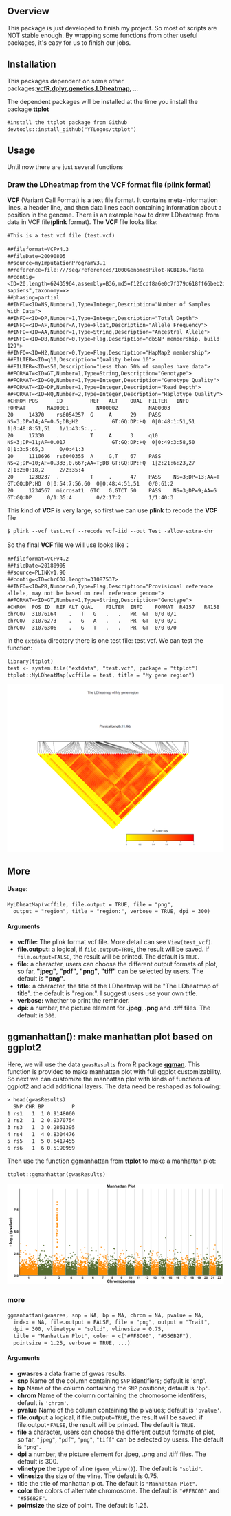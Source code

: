 ## Overview

This package is just developed to finish my project. So most of scripts are NOT stable enough. By wrapping some functions from other useful packages, it's easy for us to finish our jobs.

## Installation

This packages dependent on some other packages:[**vcfR**](https://github.com/knausb/vcfR),[**dplyr**](https://github.com/tidyverse/dplyr),[**genetics**](https://cran.r-project.org/web/packages/genetics/index.html),[**LDheatmap**](https://github.com/SFUStatgen/LDheatmap), ...

The dependent packages will be installed at the time you install the package [**ttplot**](https://github.com/YTLogos/ttplot)

```
#install the ttplot package from Github
devtools::install_github("YTLogos/ttplot")
```

## Usage

Until now there are just several functions

### Draw the LDheatmap from the [**VCF**](https://en.wikipedia.org/wiki/Variant_Call_Format) format file ([**plink**](https://www.cog-genomics.org/plink2/) format)

**VCF** (Variant Call Format) is a text file format. It contains meta-information lines, a header line, and then data lines each containing information about a position in the genome. There is an example how to draw LDheatmap from data in VCF file(**plink** format). The **VCF** file looks like:

```
#This is a test vcf file (test.vcf) 

##fileformat=VCFv4.3
##fileDate=20090805
##source=myImputationProgramV3.1
##reference=file:///seq/references/1000GenomesPilot-NCBI36.fasta
##contig=<ID=20,length=62435964,assembly=B36,md5=f126cdf8a6e0c7f379d618ff66beb2da,species="Homo sapiens",taxonomy=x>
##phasing=partial
##INFO=<ID=NS,Number=1,Type=Integer,Description="Number of Samples With Data">
##INFO=<ID=DP,Number=1,Type=Integer,Description="Total Depth">
##INFO=<ID=AF,Number=A,Type=Float,Description="Allele Frequency">
##INFO=<ID=AA,Number=1,Type=String,Description="Ancestral Allele">
##INFO=<ID=DB,Number=0,Type=Flag,Description="dbSNP membership, build 129">
##INFO=<ID=H2,Number=0,Type=Flag,Description="HapMap2 membership">
##FILTER=<ID=q10,Description="Quality below 10">
##FILTER=<ID=s50,Description="Less than 50% of samples have data">
##FORMAT=<ID=GT,Number=1,Type=String,Description="Genotype">
##FORMAT=<ID=GQ,Number=1,Type=Integer,Description="Genotype Quality">
##FORMAT=<ID=DP,Number=1,Type=Integer,Description="Read Depth">
##FORMAT=<ID=HQ,Number=2,Type=Integer,Description="Haplotype Quality">
#CHROM POS      ID         REF   ALT    QUAL  FILTER   INFO                             FORMAT       NA00001         NA00002          NA00003
20     14370    rs6054257  G     A      29    PASS    NS=3;DP=14;AF=0.5;DB;H2           GT:GQ:DP:HQ  0|0:48:1:51,51  1|0:48:8:51,51   1/1:43:5:.,.
20     17330    .          T     A      3     q10     NS=3;DP=11;AF=0.017               GT:GQ:DP:HQ  0|0:49:3:58,50  0|1:3:5:65,3     0/0:41:3
20     1110696  rs6040355  A     G,T    67    PASS    NS=2;DP=10;AF=0.333,0.667;AA=T;DB GT:GQ:DP:HQ  1|2:21:6:23,27  2|1:2:0:18,2     2/2:35:4
20     1230237  .          T     .      47    PASS    NS=3;DP=13;AA=T                   GT:GQ:DP:HQ  0|0:54:7:56,60  0|0:48:4:51,51   0/0:61:2
20     1234567  microsat1  GTC   G,GTCT 50    PASS    NS=3;DP=9;AA=G                    GT:GQ:DP     0/1:35:4        0/2:17:2         1/1:40:3
```

This kind of **VCF** is very large, so first we can use **plink** to recode the **VCF** file

```
$ plink --vcf test.vcf --recode vcf-iid --out Test -allow-extra-chr
```

So the final **VCF** file we will use looks like：

```
##fileformat=VCFv4.2
##fileDate=20180905
##source=PLINKv1.90
##contig=<ID=chrC07,length=31087537>
##INFO=<ID=PR,Number=0,Type=Flag,Description="Provisional reference allele, may not be based on real reference genome">
##FORMAT=<ID=GT,Number=1,Type=String,Description="Genotype">
#CHROM	POS	ID	REF	ALT	QUAL	FILTER	INFO	FORMAT	R4157	R4158
chrC07	31076164	.	T	G	.	.	PR	GT	0/0	0/1
chrC07	31076273	.	G	A	.	.	PR	GT	0/0	0/1
chrC07	31076306	.	G	T	.	.	PR	GT	0/0	0/0
```

In the `extdata` directory there is one test file: test.vcf. We can test the function:

```
library(ttplot)
test <- system.file("extdata", "test.vcf", package = "ttplot")
ttplot::MyLDheatMap(vcffile = test, title = "My gene region")
```
![LDheatmap](https://raw.githubusercontent.com/YTLogos/Pic_blog/master/LDheatmap.png)

## More

#### **Usage:**

```
MyLDheatMap(vcffile, file.output = TRUE, file = "png",
  output = "region", title = "region:", verbose = TRUE, dpi = 300)
```

#### Arguments

* **vcffile:** The plink format vcf file. More detail can see `View(test_vcf)`.
* **file.output:** a logical, if `file.output=TRUE`, the result will be saved. if `file.output=FALSE`, the result will be printed. The default is `TRUE`.
* **file:** a character, users can choose the different output formats of plot, so far, **"jpeg"**, **"pdf"**, **"png"**, **"tiff"** can be selected by users. The default is **"png"**.
* **title:**	a character, the title of the LDheatmap will be "The LDheatmap of title". the default is "region:". I suggest users use your own title.
* **verbose:**	whether to print the reminder.
* **dpi:**	a number, the picture element for **.jpeg**, **.png** and **.tiff** files. The default is `300`.


## ggmanhattan(): make manhattan plot based on **ggplot2**

Here, we will use the data `gwasResults` from R package [**qqman**](https://github.com/stephenturner/qqman). This function is provided to make manhattan plot with full ggplot customizability. So next we can customize the manhattan plot with kinds of functions of ggplot2 and add additional layers. The data need be reshaped as following:

```
> head(gwasResults)
  SNP CHR BP         P
1 rs1   1  1 0.9148060
2 rs2   1  2 0.9370754
3 rs3   1  3 0.2861395
4 rs4   1  4 0.8304476
5 rs5   1  5 0.6417455
6 rs6   1  6 0.5190959
```

Then use the function ggmanhattan from [**ttplot**](https://github.com/YTLogos/ttplot) to make a manhattan plot:

```
ttplot::ggmanhattan(gwasResults)
```

![](https://raw.githubusercontent.com/YTLogos/Pic_blog/master/The%20Manhattan%20Plot%20of%20gwas.png)

### more 
```
ggmanhattan(gwasres, snp = NA, bp = NA, chrom = NA, pvalue = NA,
  index = NA, file.output = FALSE, file = "png", output = "Trait",
  dpi = 300, vlinetype = "solid", vlinesize = 0.75,
  title = "Manhattan Plot", color = c("#FF8C00", "#556B2F"),
  pointsize = 1.25, verbose = TRUE, ...)
```

#### Arguments

* **gwasres**	a data frame of gwas results.
* **snp**	Name of the column containing `SNP` identifiers; default is 'snp'.
* **bp**	Name of the column containing the `SNP` positions; default is `'bp'`.
* **chrom**	Name of the column containing the chromosome identifers; default is `'chrom'`.
* **pvalue**	Name of the column containing the p values; default is `'pvalue'`.
* **file.output**	a logical, if file.output=`TRUE`, the result will be saved. if file.output=`FALSE`, the result will be printed. The default is `TRUE`.
* **file**	a character, users can choose the different output formats of plot, so far, `"jpeg"`, `"pdf"`, `"png"`, `"tiff"` can be selected by users. The default is `"png"`.
* **dpi**	a number, the picture element for .jpeg, .png and .tiff files. The default is 300.
* **vlinetype**	the type of vline (`geom_vline()`). The default is `"solid"`.
* **vlinesize**	the size of the vline. The default is 0.75.
* title	the title of manhattan plot. The default is `"Manhattan Plot"`.
* **color**	the colors of alternate chromosome. The default is `"#FF8C00"` and `"#556B2F"`.
* **pointsize**	the size of point. The default is 1.25.
